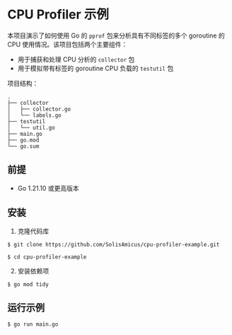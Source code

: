 # CPU Profiler 示例

本项目演示了如何使用 Go 的 `pprof` 包来分析具有不同标签的多个 $\text {goroutine}$ 的 $\text {CPU}$ 使用情况。该项目包括两个主要组件：

- 用于捕获和处理 $\text {CPU}$ 分析的 `collector` 包
- 用于模拟带有标签的 $\text {goroutine}$ $\text {CPU}$ 负载的 `testutil` 包

项目结构：

```
.
├── collector
│   ├── collector.go
│   └── labels.go
├── testutil
│   └── util.go
├── main.go
├── go.mod
└── go.sum
```

## 前提

- $\text {Go} \ 1.21.10$ 或更高版本

## 安装

1. 克隆代码库

```shell
$ git clone https://github.com/SolisAmicus/cpu-profiler-example.git

$ cd cpu-profiler-example
```

2. 安装依赖项

```shell
$ go mod tidy
```

## 运行示例

```shell
$ go run main.go
```



